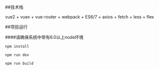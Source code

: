 

##技术栈

vue2 + vuex + vue-router + webpack + ES6/7 + axios + fetch + less + flex

##项目运行

####请确保系统中带有6.0以上node环境
```
npm install

npm run dev 

npm run build

```
